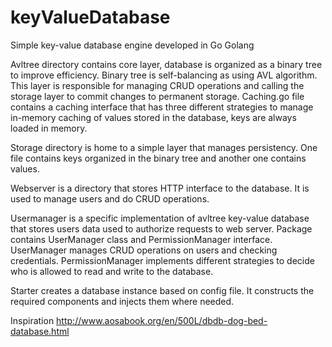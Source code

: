 # keyValueDatabase

Simple key-value database engine developed in Go Golang

Avltree directory contains core layer, database is organized as a binary tree to improve efficiency. Binary tree is self-balancing as using AVL algorithm. This layer is responsible for managing CRUD operations and calling the storage layer to commit changes to permanent storage.
Caching.go file contains a caching interface that has three different strategies to manage in-memory caching of values stored in the database, keys are always loaded in memory.

Storage directory is home to a simple layer that manages persistency. One file contains keys organized in the binary tree and another one contains values.

Webserver is a directory that stores HTTP interface to the database. It is used to manage users and do CRUD operations.

Usermanager is a specific implementation of avltree key-value database that stores users data used to authorize requests to web server. Package contains UserManager class and PermissionManager interface. UserManager manages CRUD operations on users and checking credentials. PermissionManager implements different strategies to decide who is allowed to read and write to the database.

Starter creates a database instance based on config file. It constructs the required components and injects them where needed.

Inspiration http://www.aosabook.org/en/500L/dbdb-dog-bed-database.html

